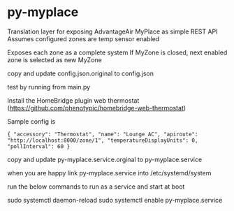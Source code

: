 # py-myplace

Translation layer for exposing AdvantageAir MyPlace as simple REST API
Assumes configured zones are temp sensor enabled 

Exposes each zone as a complete system
If MyZone is closed, next enabled zone is selected as new MyZone

copy and update config.json.original to config.json

test by running from main.py 

Install the HomeBridge plugin web thermostat (https://github.com/phenotypic/homebridge-web-thermostat)

Sample config is

`{
    "accessory": "Thermostat",
    "name": "Lounge AC",
    "apiroute": "http://localhost:8000/zone/1",
    "temperatureDisplayUnits": 0,
    "pollInterval": 60
}`

copy and update py-myplace.service.orginal to py-myplace.service

when you are happy link py-myplace.service into /etc/systemd/system

run the below commands to run as a service and start at boot

sudo systemctl daemon-reload
sudo systemctl enable py-myplace.service
